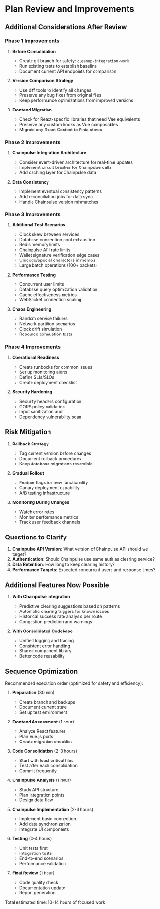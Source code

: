 # Plan Review and Improvements

## Additional Considerations After Review

### Phase 1 Improvements
1. **Before Consolidation**
   - Create git branch for safety: `cleanup-integration-work`
   - Run existing tests to establish baseline
   - Document current API endpoints for comparison

2. **Version Comparison Strategy**
   - Use diff tools to identify all changes
   - Preserve any bug fixes from original files
   - Keep performance optimizations from improved versions

3. **Frontend Migration**
   - Check for React-specific libraries that need Vue equivalents
   - Preserve any custom hooks as Vue composables
   - Migrate any React Context to Pinia stores

### Phase 2 Improvements
1. **Chainpulse Integration Architecture**
   - Consider event-driven architecture for real-time updates
   - Implement circuit breaker for Chainpulse calls
   - Add caching layer for Chainpulse data

2. **Data Consistency**
   - Implement eventual consistency patterns
   - Add reconciliation jobs for data sync
   - Handle Chainpulse version mismatches

### Phase 3 Improvements
1. **Additional Test Scenarios**
   - Clock skew between services
   - Database connection pool exhaustion
   - Redis memory limits
   - Chainpulse API rate limits
   - Wallet signature verification edge cases
   - Unicode/special characters in memos
   - Large batch operations (100+ packets)

2. **Performance Testing**
   - Concurrent user limits
   - Database query optimization validation
   - Cache effectiveness metrics
   - WebSocket connection scaling

3. **Chaos Engineering**
   - Random service failures
   - Network partition scenarios
   - Clock drift simulation
   - Resource exhaustion tests

### Phase 4 Improvements
1. **Operational Readiness**
   - Create runbooks for common issues
   - Set up monitoring alerts
   - Define SLIs/SLOs
   - Create deployment checklist

2. **Security Hardening**
   - Security headers configuration
   - CORS policy validation
   - Input sanitization audit
   - Dependency vulnerability scan

## Risk Mitigation

1. **Rollback Strategy**
   - Tag current version before changes
   - Document rollback procedures
   - Keep database migrations reversible

2. **Gradual Rollout**
   - Feature flags for new functionality
   - Canary deployment capability
   - A/B testing infrastructure

3. **Monitoring During Changes**
   - Watch error rates
   - Monitor performance metrics
   - Track user feedback channels

## Questions to Clarify

1. **Chainpulse API Version**: What version of Chainpulse API should we target?
2. **Authentication**: Should Chainpulse use same auth as clearing service?
3. **Data Retention**: How long to keep clearing history?
4. **Performance Targets**: Expected concurrent users and response times?

## Additional Features Now Possible

1. **With Chainpulse Integration**
   - Predictive clearing suggestions based on patterns
   - Automatic clearing triggers for known issues
   - Historical success rate analysis per route
   - Congestion prediction and warnings

2. **With Consolidated Codebase**
   - Unified logging and tracing
   - Consistent error handling
   - Shared component library
   - Better code reusability

## Sequence Optimization

Recommended execution order (optimized for safety and efficiency):

1. **Preparation** (30 min)
   - Create branch and backups
   - Document current state
   - Set up test environment

2. **Frontend Assessment** (1 hour)
   - Analyze React features
   - Plan Vue.js ports
   - Create migration checklist

3. **Code Consolidation** (2-3 hours)
   - Start with least critical files
   - Test after each consolidation
   - Commit frequently

4. **Chainpulse Analysis** (1 hour)
   - Study API structure
   - Plan integration points
   - Design data flow

5. **Chainpulse Implementation** (2-3 hours)
   - Implement basic connection
   - Add data synchronization
   - Integrate UI components

6. **Testing** (3-4 hours)
   - Unit tests first
   - Integration tests
   - End-to-end scenarios
   - Performance validation

7. **Final Review** (1 hour)
   - Code quality check
   - Documentation update
   - Report generation

Total estimated time: 10-14 hours of focused work